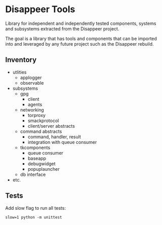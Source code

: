 # Disappeer Tools

Library for independent and independently tested components, systems 
and subsystems extracted from the Disappeer project.

The goal is a library that has tools and components 
that can be imported into and leveraged by any future project 
such as the Disappeer rebuild. 

## Inventory

- utlities
    - applogger
    - observable
- subsystems
    - gpg 
        - client
        - agents
    - networking
        - torproxy
        - smackprotocol
        - client/server abstracts
    - command abstracts
        - command, handler, result
        - integration with queue consumer
    - tkcomponents
        - queue consumer
        - baseapp
        - debugwidget
        - popuplauncher
    - db interface
 - etc.
 
 
 ## Tests
 
Add slow flag to run all tests:
 
`slow=1 python -m unittest` 
 

